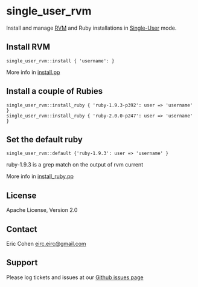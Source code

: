 single_user_rvm
===============

Install and manage [RVM](https://rvm.io/) and Ruby installations in [Single-User](https://rvm.io/rvm/install#explained)
mode.

Install RVM
-----------

    single_user_rvm::install { 'username': }

More info in [install.pp](manifests/install.pp)

Install a couple of Rubies
--------------------------

    single_user_rvm::install_ruby { 'ruby-1.9.3-p392': user => 'username' }
    single_user_rvm::install_ruby { 'ruby-2.0.0-p247': user => 'username' }

Set the default ruby
--------------------

    single_user_rvm::default {'ruby-1.9.3': user => 'username' }

ruby-1.9.3 is a grep match on the output of rvm current

More info in [install_ruby.pp](manifests/install_ruby.pp)

License
-------

Apache License, Version 2.0

Contact
-------

Eric Cohen <eirc.eirc@gmail.com>

Support
-------

Please log tickets and issues at our [Github issues page](https://github.com/eirc/puppet-single_user_rvm/issues)

